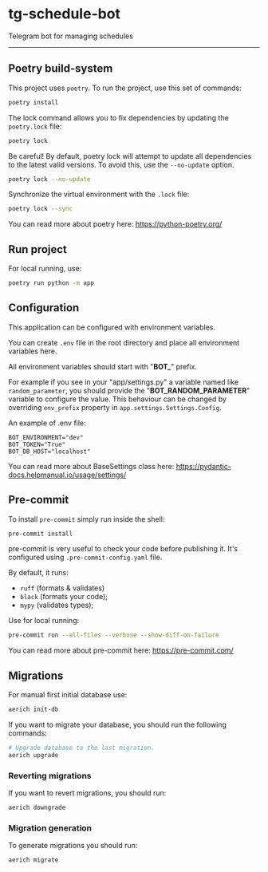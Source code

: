 # tg-schedule-bot

Telegram bot for managing schedules

---

## Poetry build-system

This project uses `poetry`.
To run the project, use this set of commands:

```bash
poetry install
```

The lock command allows you to fix dependencies by updating the `poetry.lock` file:

```bash
poetry lock
```

Be careful!
By default, poetry lock will attempt to update all dependencies to the
latest valid versions.
To avoid this, use the `--no-update` option.

```bash
poetry lock --no-update
```

Synchronize the virtual environment with the `.lock` file:

```bash
poetry lock --sync
```

You can read more about poetry here: https://python-poetry.org/

## Run project

For local running, use:

```bash
poetry run python -m app
```

## Configuration

This application can be configured with environment variables.

You can create `.env` file in the root directory and place all
environment variables here.

All environment variables should start with "**BOT_**" prefix.

For example if you see in your "app/settings.py" a variable named like
`random_parameter`, you should provide the "**BOT_RANDOM_PARAMETER**"
variable to configure the value.
This behaviour can be changed by overriding `env_prefix` property
in `app.settings.Settings.Config`.

An example of .env file:

```dotenv
BOT_ENVIRONMENT="dev"
BOT_TOKEN="True"
BOT_DB_HOST="localhost"
```

You can read more about BaseSettings class
here: https://pydantic-docs.helpmanual.io/usage/settings/

## Pre-commit

To install `pre-commit` simply run inside the shell:

```bash
pre-commit install
```

pre-commit is very useful to check your code before publishing it.
It's configured using `.pre-commit-config.yaml` file.

By default, it runs:

* `ruff` (formats & validates)
* `black` (formats your code);
* `mypy` (validates types);

Use for local running:

```bash
pre-commit run --all-files --verbose --show-diff-on-failure
```

You can read more about pre-commit here: https://pre-commit.com/

## Migrations

For manual first initial database use:

```bash
aerich init-db
```

If you want to migrate your database, you should run the following commands:

```bash
# Upgrade database to the last migration.
aerich upgrade
```

### Reverting migrations

If you want to revert migrations, you should run:

```bash
aerich downgrade
```

### Migration generation

To generate migrations you should run:

```bash
aerich migrate
```
